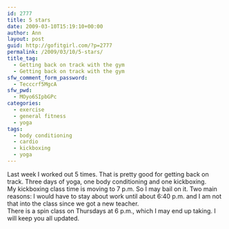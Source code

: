 ```yaml
---
id: 2777
title: 5 stars
date: 2009-03-10T15:19:10+00:00
author: Ann
layout: post
guid: http://gofitgirl.com/?p=2777
permalink: /2009/03/10/5-stars/
title_tag:
  - Getting back on track with the gym
  - Getting back on track with the gym
sfw_comment_form_password:
  - Tecccrf5MgcA
sfw_pwd:
  - MOyo6SIpbGPc
categories:
  - exercise
  - general fitness
  - yoga
tags:
  - body conditioning
  - cardio
  - kickboxing
  - yoga
---
```

Last week I worked out 5 times. That is pretty good for getting back on track. Three days of yoga, one body conditioning and one kickboxing.  
My kickboxing class time is moving to 7 p.m. So I may bail on it. Two main reasons: I would have to stay about work until about 6:40 p.m. and I am not that into the class since we got a new teacher.  
There is a spin class on Thursdays at 6 p.m., which I may end up taking. I will keep you all updated.